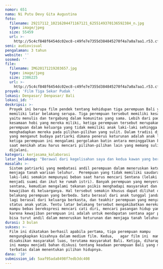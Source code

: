 ```yaml
---
nomor: 651
nama: Ni Putu Devy Gita Augustina
foto:
  filename: 29217112_10216204471167121_6255149370136592384_n.jpg
  type: image/jpeg
  size: 55459
  url: >-
    http://5c4cf848f6454dc02ec8-c49fe7e7355d384845270f4a7a0a7aa1.r53.cf2.rackcdn.com/ebc9327d-94c7-4c75-a02c-d436e0e1d7d2/29217112_10216204471167121_6255149370136592384_n.jpg
seni: audiovisual
pengalaman: 3 tahun
website: ''
sosmed: ''
file:
  filename: IMG20171219203657.jpg
  type: image/jpeg
  size: 2386225
  url: >-
    http://5c4cf848f6454dc02ec8-c49fe7e7355d384845270f4a7a0a7aa1.r53.cf2.rackcdn.com/cce401f3-13a9-48f1-ac66-43a2f88cba3b/IMG20171219203657.jpg
proyek: 'Film Tiga Sekar Pudak '
lokasi: Denpasar/ Denpasar/ Bali
lokasi_id: ''
deskripsi: >-
  Proyek ini berupa film pendek tentang kehidupan tiga perempuan Bali yang
  memiliki latar belakang serupa. Tiga perempuan tersebut memiliki kesamaan hobi
  yaitu menulis dan tergabung dalam komunitas yang sama. Lebih dari pada
  kesamaan hobi yang mereka miliki, ketiga perempuan tersebut merupakan anak
  perempuan dalam keluarga yang tidak memiliki anak laki-laki sehingga
  menghadapkan mereka pada pilihan-pilihan yang sulit. Dalam tradisi di Bali
  yang menganut budaya patriarki dimana penerus keturunan adalah anak laki-laki,
  ketiga perempuan ini mengalami pergolakan batin antara meninggalkan keluarga
  saat menikah atau harus mencari pilihan-pilihan lain yang memang sulit untuk
  dijalani. 
kategori: kerjasama_kolaborasi
latar_belakang: "Berawal dari kegelisahan saya dan kedua kawan yang berasal dari latar belakang yang serupa yaitu anak perempuan dari keluarga yang tidak memiliki keturunan laki-laki. Saya adalah seorang anak tunggal perempuan yang pernah menikah, meninggalkan keluarga dan tinggal bersama keluarga suami lalu bercerai dan kembali lagi ke rumah. Wulan Dewi Saraswati, seorang penulis dan anak tertua dari dua bersaudara perempuan yang sudah tidak memiliki ayah. Ida Ayu Putri Adityarini, seorang anak perempuan dari keluarga berkasta yang juga tidak memiliki saudara kandung laki–laki. Kami bertiga memiliki kegelisahan yang sama karena dibesarkan dalam budaya patriarki dimana penerus keluarga adalah anak laki-laki.  Kami merasa bertanggung jawab untuk meneruskan keturunan keluarga dan menjaga warisan leluhur walaupun kami adalah perempuan di tengah tradisi.\r\nFaktanya pandangan tentang mempertahankan warisan berupa harta terlanjur melekat untuk perempuan yang tidak rela meninggalkan keluarganya. Padahal, melanjutkan silsilah keluarga agar tidak putus adalah tujuan utamanya. \r\n\r\n"
masalah: >-
  Sistem patriarki yang membatasi andil perempuan dalam meneruskan keturunan dan
  menjaga tanah warisan leluhur.  Perempuan yang tidak memiliki saudara
  laki-laki semakin mempunyai beban saat harus mencari Sentana (lelaki yang akan
  menjadi suami dan ikut ke rumah istri). Banyak perempuan yang menyerah mencari
  sentana, kemudian mengalami tekanan psikis menghadapi masyarakat dan mengemban
  kewajiban di keluarganya. Hal tersebut semakin khusus dapat dilihat dari latar
  belakang perempuan yang berbeda. Satu berasal dari anak tunggal janda, satu
  lagi berasal dari keluarga berkasta, dan teakhir perempuan yang menyandang
  status anak yatim. Tentu latar belakang tersebut mengakibatkan mereka tidak
  mampu bebas berekspresi mencari cati diri, mencari pasangan hidup yang sesuai
  karena kewajiban perempuan ini adalah untuk mendapatan sentana agar perempuan
  bisa turut andil dalam meneruskan keturunan dan menjaga tanah leluhur. 
durasi: 3 bulan
sukses: >-
  Film ini dikatakan berhasil apabila pertama, tiga perempuan mampu
  mengungkapkan kisahnya dalam medium film. Kedua,   agar film ini  mampu
  disaksikan masyarakat luas, terutama masyarakat Bali. Ketiga, diharapkan film
  ini mampu menjadi bahan diskusi tentang keadaan perempuan Bali yang masih
  terbatas dalam menentukan pilihan hidupnya. 
dana: '10'
submission_id: 5aaf95ada8498f7edb3dc408
---
```

